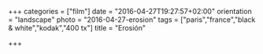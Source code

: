 +++
categories = ["film"]
date = "2016-04-27T19:27:57+02:00"
orientation = "landscape"
photo = "2016-04-27-erosion"
tags = ["paris","france","black & white","kodak","400 tx"]
title = "Erosión"

+++
